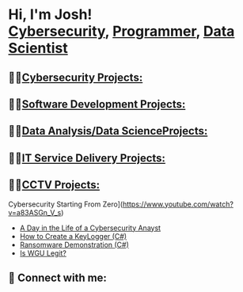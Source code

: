 <h1>Hi, I'm Josh! <br/><a href="">Cybersecurity</a>, <a href="">Programmer</a>, <a href="">Data Scientist</a></h1>
<h2>👨‍💻<a href = "">Cybersecurity Projects:</a></h2>
<h2>👨‍💻<a href = "">Software Development Projects:</a></h2>
<h2>👨‍💻<a href = "">Data Analysis/Data ScienceProjects:</a></h2>
<h2>👨‍💻<a href = "">IT Service Delivery Projects:</a></h2>
<h2>👨‍💻<a href = "">CCTV Projects:</a></h2>
  
Cybersecurity Starting From Zero](https://www.youtube.com/watch?v=a83ASGn_V_s)
- [A Day in the Life of a Cybersecurity Anayst](https://www.youtube.com/watch?v=uHy3oM7NnoU)
- [How to Create a KeyLogger (C#)](https://www.youtube.com/watch?v=N-L9hklSlNk)
- [Ransomware Demonstration (C#)](https://www.youtube.com/watch?v=OfvdQeh79s0)
- [Is WGU Legit?](https://www.youtube.com/watch?v=E2MwRWxDBkA)

<h2> 🤳 Connect with me:</h2>



[twitter]: https://twitter.com/
[youtube]: https://www.youtube.com
[instagram]: https://www.instagram.com/
[linkedin]: https://linkedin.com/

<!--
**joshmadakor1/joshmadakor1** is a ✨ _special_ ✨ repository because its `README.md` (this file) appears on your GitHub profile.

Here are some ideas to get you started:

- 🔭 I’m currently working on ...
- 🌱 I’m currently learning ...
- 👯 I’m looking to collaborate on ...
- 🤔 I’m looking for help with ...
- 💬 Ask me about ...
- 📫 How to reach me: ...
- 😄 Pronouns: ...
- ⚡ Fun fact: ...
-->
